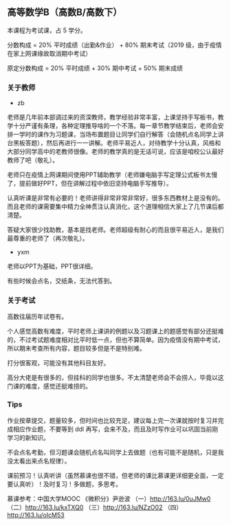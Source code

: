 ## 高等数学B（高数B/高数下）

本课程为考试课，占 5 学分。

分数构成 = 20% 平时成绩（出勤&作业） + 80% 期末考试（2019 级，由于疫情在家上网课缘故取消期中考试）

原定分数构成 = 20% 平时成绩 + 30% 期中考试 + 50% 期末成绩

### 关于教师

- zb

老师是几年前本部调过来的资深教师，教学经验非常丰富，上课坚持手写板书，教学十分严谨有条理，各种定理推导啥的一个不落。每一章节教学结束后，老师会安排一学时的课作为习题课，当场布置题目让同学们自行解答（会随机点名同学上讲台黑板答题），然后再进行一一讲解。老师平易近人，对待教学十分认真，风格和大部分同学高中的老教师很像。老师的教学真的是无话可说，应该是咱校公认最好教师了吧（敬礼）。

老师只在疫情上网课期间使用PPT辅助教学（老师嫌电脑手写定理公式板书太慢了，提前做好PPT，但在讲解过程中依旧坚持电脑手写推导）。

认真听课是非常有必要的！老师讲得非常非常非常好，很多东西教材上是没有的。而且老师的课需要集中精力全神贯注认真消化，这个道理相信大家上了几节课后都清楚。

答疑大家很少找助教，基本是找老师。老师超级有耐心的而且很平易近人，是我们最尊重的老师了（再次敬礼）。

- yxm

老师以PPT为基础，PPT很详细。

有些时候会点名，交纸条，无法代答到。

### 关于考试

高数往届历年试卷有。

个人感觉高数有难度，平时老师上课讲的例题以及习题课上的题感觉有部分还挺难的，不过考试题难度相对比平时低一点，但也不算简单。因为疫情没有期中考试，所以期末考查所有内容，题目较多但是不是特别难。

打分很客观，可能没有其他科目友好。

高分大佬是有很多的，但挂科的同学也很多。不太清楚老师会不会捞人，毕竟以这门课的难度，感觉还挺难捞的。

### Tips

作业按章提交，题量较多，但时间也比较充足，建议每上完一次课就按时复习并完成相应作业题，不要等到 ddl 再写，会来不及，而且及时写作业可以巩固当前刚学习的新知识。

不会点名考勤，但习题课会随机点名叫同学上去做题（也有可能不是随机，只是我没太看出来点名规律）。

课前预习！认真听讲（虽然慕课也很不错，但老师的课比慕课更详细更全面，一定要认真听）！及时复习！多做题，多思考。

慕课参考：中国大学MOOC 《微积分》尹逊波 （一）http://163.lu/0uJMw0 （二）http://163.lu/kxTXQ0 （三）http://163.lu/NZzO02 （四）http://163.lu/oIcM53

